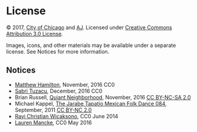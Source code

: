 # License

&copy; 2017, [City of Chicago](https://www.cityofchicago.org) and [AJ](http://www.html5up.net). Licensed under [Creative Commons Attribution 3.0 License](https://html5up.net/license).

Images, icons, and other materials may be available under a separate license. See Notices for more information.

## Notices

* [Matthew Hamilton](https://unsplash.com/collections/495468/chicago?photo=tNCH0sKSZbA), November, 2016 CC0
* [Sabri Tuzacu](https://unsplash.com/search/photos/computer?photo=wkO0q0UTqc8), December, 2016 CC0
* Brian Russell, [Quiant Neighborhood](https://www.flickr.com/photos/throughwaters/387690139/in/photolist-Ag1LK-pAGrgv-5bEoD9-jDmSyy-jDmTxN-8kzVkP-os4it9-rjpuqr-84p1AA-5et1U-8aK3VP-chRnLd-chRkSs-an1Fs5-8p377w-aXLpeK-Q8Ysp-512Ss1-6VuRou-6SABE2-dZoWwU-5MAuwR-7adMgp-q7EBzH-2R2kTq-75qc3d-c9U51q-RWSNU1-ecd35H-8hkhyc-bNtPfx-84A8mD-yQLUj-yQM3S-cq7nNJ-2yCUz-puGjQZ-yfn2V-yfnJG-daaCv-dwVC1p-yfnhX-7adKRD-5NwxWp-yQLXM-5Nwy4c-7adLuP-a534BX-obpkfL-f9qEft), November, 2016 [CC BY-NC-SA 2.0](https://creativecommons.org/licenses/by-nc-sa/2.0/)
* Michael Kappel, [The Jarabe Tapatio Mexican Folk Dance 084](https://www.flickr.com/photos/m-i-k-e/6160244655/in/photolist-aomS7K-dCgGXf-ajWFc5-ajTUQr-8yP8eV-eJLfJa-oznP6o-ajWG6s-ajWGA5-aBoPzL-34TJZ-ajWFwh-aopHnd-aopueo-ajTVNr-aomKXP-aopNrb-aomVAX-aBm8YK-aon6TV-aomU9x-aomV1v-aoptyG-TNiybG-SC8TTH-ajWHhJ-ajWH8J-bu7Ctj-aomWxt-eaMVEF-ajWFkd-aopFPA-ajTVCZ-aopJ1w-aopJis-ajTTbD-aomWf2-aomGaB-aomUqV-932zfr-fifHZM-9npTBh-fifJeZ-p9tETN-9XLZ8b-86t7hh-ahTFnB-5uSeMV-8Uhxx-ajTUvr), September, 2011 [CC BY-NC 2.0](https://creativecommons.org/licenses/by-nc/2.0/)
* [Rayi Christian Wicaksono](https://unsplash.com/collections/308845/data?photo=6PF6DaiWz48), CC0 June 2014
* [Lauren Mancke](https://unsplash.com/search/phone?photo=qc3sE5lGLbA), CC0 May 2016